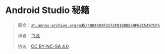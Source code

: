 # Android Studio 秘籍

> 原文：[`zh.annas-archive.org/md5/4884403F3172F01088859FB8C5497CF5`](https://zh.annas-archive.org/md5/4884403F3172F01088859FB8C5497CF5)
> 
> 译者：[飞龙](https://github.com/wizardforcel)
> 
> 协议：[CC BY-NC-SA 4.0](http://creativecommons.org/licenses/by-nc-sa/4.0/)